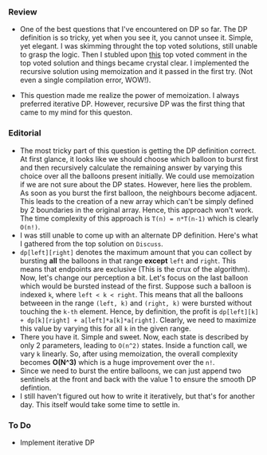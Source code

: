 ### Review
* One of the best questions that I've encountered on DP so far. The DP definition is so tricky, yet when you see it, you cannot  unsee it. Simple, yet elegant. I was skimming throught the top voted solutions, still unable to grasp the logic. Then I       stubled upon [this](https://leetcode.com/problems/burst-balloons/discuss/76228/Share-some-analysis-and-explanations/167308)     top voted comment in the top voted solution and things became crystal clear. I implemented the recursive solution using         memoization and it passed in the first try. (Not even a single compilation error, WOW!).

* This question made me realize the power of memoization. I always preferred iterative DP. However, recursive DP was the first thing that came to my mind for this queston.


### Editorial
* The most tricky part of this question is getting the DP definition correct. At first glance, it looks like we should choose which balloon to burst first and then recursively calculate the remaining answer by varying this choice over all the balloons present initially. We could use memoization if we are not sure about the DP states. However, here lies the problem. As soon as you burst the first balloon, the neighbours become adjacent. This leads to the creation of a new array which can't be simply defined by 2 boundaries in the original array. Hence, this approach won't work. The time complexity of this approach is `T(n) = n*T(n-1)` which is clearly `O(n!)`. 
* I was still unable to come up with an alternate  DP definition. Here's what I gathered from the top solution on `Discuss`.
* `dp[left][right]` denotes the maximum amount that you can collect by bursting **all** the balloons in that range **except** `left` and `right`. This means that endpoints are exclusive (This is the crux of the algorithm). Now, let's change our perception a bit. Let's focus on the last balloon which would be bursted instead of the first. Suppose such a balloon is indexed `k`, where `left < k < right`. This means that all the balloons betweeen in the range `(left, k)` and `(right, k)` were bursted without touching the `k-th` element. Hence, by definition, the profit is `dp[left][k] + dp[k][right] + a[left]*a[k]*a[right]`. Clearly, we need to maximize this value by varying this for all `k` in the given range.
* There you have it. Simple and sweet. Now, each state is described by only 2 parameters, leading to `O(n^2)` states. Inside a function call, we vary `k` linearly. So, after using memoization, the overall complexity becomes **O(N^3)** which is a huge improvement over the `n!`.
* Since we need to burst the entire balloons, we can just append two sentinels at the front and back with the value 1 to ensure the smooth DP defintion.
* I still haven't figured out how to write it iteratively, but that's for another day. This itself would take some time to settle in.

### To Do 
* Implement iterative DP
